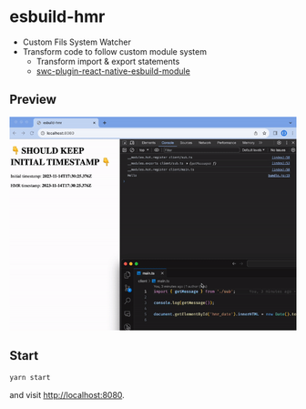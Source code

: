 # esbuild-hmr

- Custom Fils System Watcher
- Transform code to follow custom module system
  - Transform import & export statements
  - [swc-plugin-react-native-esbuild-module](https://github.com/leegeunhyeok/swc-plugin-react-native-esbuild-module)


## Preview

![preview](./preview.gif)

## Start

```bash
yarn start
```

and visit [http://localhost:8080](http://localhost:8080).
